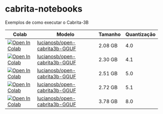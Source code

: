 # cabrita-notebooks
Exemplos de como executar o Cabrita-3B

| Colab | Modelo | Tamanho | Quantização 
| --- | --- | --- | --- |
| [![Open In Colab](https://colab.research.google.com/assets/colab-badge.svg)](https://colab.research.google.com/github/lucianosb/cabrita-notebooks/blob/main/Open_Cabrita_llamacpp_4_0.ipynb) | [lucianosb/open-cabrita3b-GGUF](https://huggingface.co/lucianosb/open-cabrita3b-GGUF) | 2.08 GB | 4.0 |
| [![Open In Colab](https://colab.research.google.com/assets/colab-badge.svg)](https://colab.research.google.com/github/lucianosb/cabrita-notebooks/blob/main/Open_Cabrita_llamacpp_4_1.ipynb) | [lucianosb/open-cabrita3b-GGUF](https://huggingface.co/lucianosb/open-cabrita3b-GGUF) | 2.30 GB | 4.1 |
| [![Open In Colab](https://colab.research.google.com/assets/colab-badge.svg)](https://colab.research.google.com/github/lucianosb/cabrita-notebooks/blob/main/Open_Cabrita_llamacpp_5_0.ipynb) | [lucianosb/open-cabrita3b-GGUF](https://huggingface.co/lucianosb/open-cabrita3b-GGUF) | 2.51 GB | 5.0 |
| [![Open In Colab](https://colab.research.google.com/assets/colab-badge.svg)](https://colab.research.google.com/github/lucianosb/cabrita-notebooks/blob/main/Open_Cabrita_llamacpp_5_1.ipynb) | [lucianosb/open-cabrita3b-GGUF](https://huggingface.co/lucianosb/open-cabrita3b-GGUF) | 2.72 GB | 5.1 |
| [![Open In Colab](https://colab.research.google.com/assets/colab-badge.svg)](https://colab.research.google.com/github/lucianosb/cabrita-notebooks/blob/main/Open_Cabrita_llamacpp_8_0.ipynb) | [lucianosb/open-cabrita3b-GGUF](https://huggingface.co/lucianosb/open-cabrita3b-GGUF) | 3.78 GB | 8.0 |
